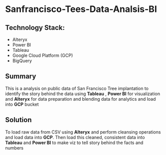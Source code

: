 # Sanfrancisco-Tees-Data-Analsis-BI

## Technology Stack:

  - Alteryx
  - Power BI
  - Tableau
  - Google Cloud Platform (GCP)
  - BigQuery

## Summary

  This is a analysis on public data of San Francisco Tree implantation to identify the story behind the data using **Tableau** , **Power BI** for visualization and
  **Alteryx** for data preparation and blending data for analytics and load into **GCP** bucket
  
 
 ## Solution
 
  To load raw data from CSV using **Alteryx** and perform cleansing operations and load data into **GCP**. Then load this cleaned, consistent data into **Tableau** and **Power BI** to make viz to tell story behind the facts and numbers
  
  
          
  
   
